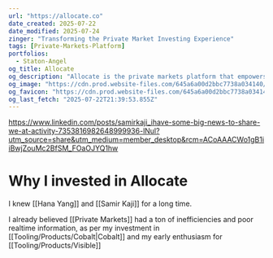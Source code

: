 ```yaml
---
url: "https://allocate.co"
date_created: 2025-07-22
date_modified: 2025-07-24
zinger: "Transforming the Private Market Investing Experience"
tags: [Private-Markets-Platform]
portfolios:
  - Staton-Angel
og_title: Allocate
og_description: "Allocate is the private markets platform that empowers wealth advisors & family offices to build & manage high-quality portfolios — through intelligent curation, tracking, & personalized infrastructure."
og_image: "https://cdn.prod.website-files.com/645a6a00d2bbc7738a034140/678691e531a42ee8f99c50cb_opengraph.png"
og_favicon: "https://cdn.prod.website-files.com/645a6a00d2bbc7738a034140/6462bfadf4c7694591710918_favicon.png"
og_last_fetch: "2025-07-22T21:39:53.855Z"
---
```


https://www.linkedin.com/posts/samirkaji_ihave-some-big-news-to-share-we-at-activity-7353816982648999936-lNul?utm_source=share&utm_medium=member_desktop&rcm=ACoAAACWo1gB1iiBwjZouMc2BfSM_FOaOJYQ1hw

# Why I invested in Allocate
I knew [[Hana Yang]] and [[Samir Kaji]] for a long time. 

I already believed [[Private Markets]] had a ton of inefficiencies and poor realtime information, as per my investment in [[Tooling/Products/Cobalt|Cobalt]] and my early enthusiasm for [[Tooling/Products/Visible]]

